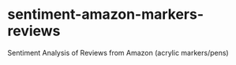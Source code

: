 # sentiment-amazon-markers-reviews
Sentiment Analysis of Reviews from Amazon (acrylic markers/pens)
